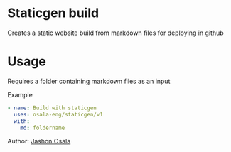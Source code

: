 # Staticgen build

Creates a static website build from markdown files for deploying in github

# Usage

Requires a folder containing markdown files as an input

Example
```yml
- name: Build with staticgen
  uses: osala-eng/staticgen/v1
  with:
    md: foldername
```

Author: [Jashon Osala](https://github.com/osala-eng)

